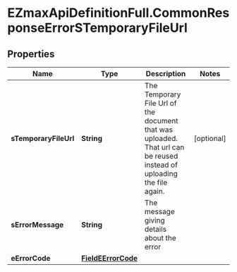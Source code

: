 # EZmaxApiDefinitionFull.CommonResponseErrorSTemporaryFileUrl

## Properties

Name | Type | Description | Notes
------------ | ------------- | ------------- | -------------
**sTemporaryFileUrl** | **String** | The Temporary File Url of the document that was uploaded. That url can be reused instead of uploading the file again. | [optional] 
**sErrorMessage** | **String** | The message giving details about the error | 
**eErrorCode** | [**FieldEErrorCode**](FieldEErrorCode.md) |  | 


